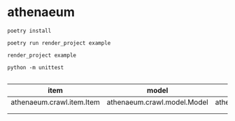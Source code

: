 # athenaeum


~~~shell
poetry install

poetry run render_project example

render_project example

~~~


~~~shell
python -m unittest


~~~



| item                      | model                       | spider                        |
| ------------------------- | --------------------------- | ----------------------------- |
| athenaeum.crawl.item.Item | athenaeum.crawl.model.Model | athenaeum.crawl.spider.Spider |
|                           |                             |                               |
|                           |                             |                               |

